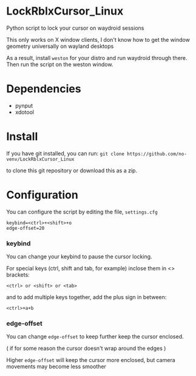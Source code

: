# LockRblxCursor_Linux

Python script to lock your cursor on waydroid sessions

This only works on X window clients, I don't know how to get the window geometry universally on wayland desktops

As a result, install `weston` for your distro and run waydroid through there. Then run the script on the weston window.

# Dependencies

- pynput
- xdotool

# Install

If you have git installed, you can run:
`git clone https://github.com/no-venv/LockRblxCursor_Linux` 

to clone this git repository or download this as a zip.

# Configuration 

You can configure the script by editing the file, `settings.cfg`

```
keybind=<ctrl>+<shift>+o
edge-offset=20
```

### keybind

You can change your keybind to pause the cursor locking.

For special keys (ctrl, shift and tab, for example) inclose them in <> brackets:

`<ctrl> or <shift> or <tab>`

and to add multiple keys together, add the plus sign in between:

``<ctrl>+a+b``

### edge-offset

You can change `edge-offset` to keep further keep the cursor enclosed.

( if for some reason the cursor doesn't wrap around the edges )

Higher `edge-offset` will keep the cursor more enclosed, but camera movements may become less smoother 


